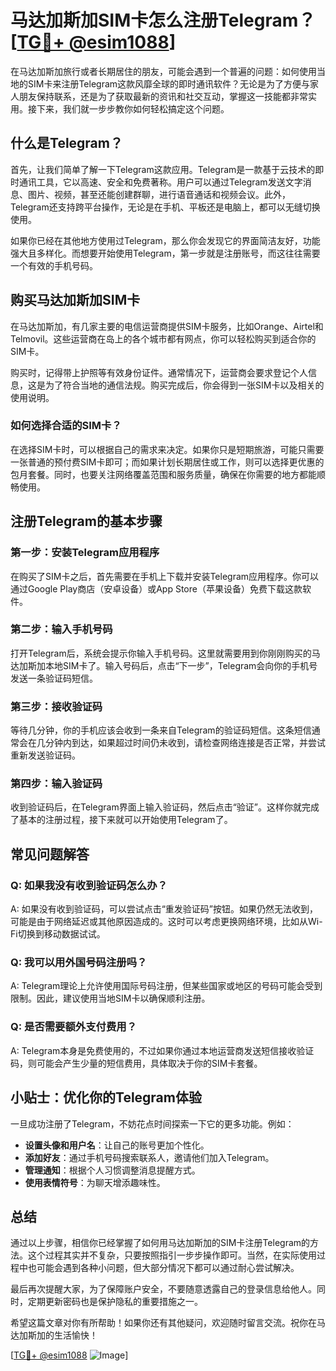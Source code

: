 # 马达加斯加SIM卡怎么注册Telegram？[[TG💪+ @esim1088](https://t.me/s/esim1088)]

在马达加斯加旅行或者长期居住的朋友，可能会遇到一个普遍的问题：如何使用当地的SIM卡来注册Telegram这款风靡全球的即时通讯软件？无论是为了方便与家人朋友保持联系，还是为了获取最新的资讯和社交互动，掌握这一技能都非常实用。接下来，我们就一步步教你如何轻松搞定这个问题。

## 什么是Telegram？

首先，让我们简单了解一下Telegram这款应用。Telegram是一款基于云技术的即时通讯工具，它以高速、安全和免费著称。用户可以通过Telegram发送文字消息、图片、视频，甚至还能创建群聊，进行语音通话和视频会议。此外，Telegram还支持跨平台操作，无论是在手机、平板还是电脑上，都可以无缝切换使用。

如果你已经在其他地方使用过Telegram，那么你会发现它的界面简洁友好，功能强大且多样化。而想要开始使用Telegram，第一步就是注册账号，而这往往需要一个有效的手机号码。

## 购买马达加斯加SIM卡

在马达加斯加，有几家主要的电信运营商提供SIM卡服务，比如Orange、Airtel和Telmovil。这些运营商在岛上的各个城市都有网点，你可以轻松购买到适合你的SIM卡。

购买时，记得带上护照等有效身份证件。通常情况下，运营商会要求登记个人信息，这是为了符合当地的通信法规。购买完成后，你会得到一张SIM卡以及相关的使用说明。

### 如何选择合适的SIM卡？

在选择SIM卡时，可以根据自己的需求来决定。如果你只是短期旅游，可能只需要一张普通的预付费SIM卡即可；而如果计划长期居住或工作，则可以选择更优惠的包月套餐。同时，也要关注网络覆盖范围和服务质量，确保在你需要的地方都能顺畅使用。

## 注册Telegram的基本步骤

### 第一步：安装Telegram应用程序

在购买了SIM卡之后，首先需要在手机上下载并安装Telegram应用程序。你可以通过Google Play商店（安卓设备）或App Store（苹果设备）免费下载这款软件。

### 第二步：输入手机号码

打开Telegram后，系统会提示你输入手机号码。这里就需要用到你刚刚购买的马达加斯加本地SIM卡了。输入号码后，点击“下一步”，Telegram会向你的手机号发送一条验证码短信。

### 第三步：接收验证码

等待几分钟，你的手机应该会收到一条来自Telegram的验证码短信。这条短信通常会在几分钟内到达，如果超过时间仍未收到，请检查网络连接是否正常，并尝试重新发送验证码。

### 第四步：输入验证码

收到验证码后，在Telegram界面上输入验证码，然后点击“验证”。这样你就完成了基本的注册过程，接下来就可以开始使用Telegram了。

## 常见问题解答

### Q: 如果我没有收到验证码怎么办？

A: 如果没有收到验证码，可以尝试点击“重发验证码”按钮。如果仍然无法收到，可能是由于网络延迟或其他原因造成的。这时可以考虑更换网络环境，比如从Wi-Fi切换到移动数据试试。

### Q: 我可以用外国号码注册吗？

A: Telegram理论上允许使用国际号码注册，但某些国家或地区的号码可能会受到限制。因此，建议使用当地SIM卡以确保顺利注册。

### Q: 是否需要额外支付费用？

A: Telegram本身是免费使用的，不过如果你通过本地运营商发送短信接收验证码，则可能会产生少量的短信费用，具体取决于你的SIM卡套餐。

## 小贴士：优化你的Telegram体验

一旦成功注册了Telegram，不妨花点时间探索一下它的更多功能。例如：

- **设置头像和用户名**：让自己的账号更加个性化。
- **添加好友**：通过手机号码搜索联系人，邀请他们加入Telegram。
- **管理通知**：根据个人习惯调整消息提醒方式。
- **使用表情符号**：为聊天增添趣味性。

## 总结

通过以上步骤，相信你已经掌握了如何用马达加斯加的SIM卡注册Telegram的方法。这个过程其实并不复杂，只要按照指引一步步操作即可。当然，在实际使用过程中也可能会遇到各种小问题，但大部分情况下都可以通过耐心尝试解决。

最后再次提醒大家，为了保障账户安全，不要随意透露自己的登录信息给他人。同时，定期更新密码也是保护隐私的重要措施之一。

希望这篇文章对你有所帮助！如果你还有其他疑问，欢迎随时留言交流。祝你在马达加斯加的生活愉快！

[[TG💪+ @esim1088](https://t.me/s/esim1088) ![Image](https://i.postimg.cc/4NQfJmqS/Snipaste-2025-05-13-00-14-12.png)]